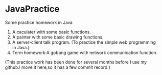 # JavaPractice

Some practice homework in Java

1. A caculater with some basic functions.
2. A painter with some basic drawing functions.
3. A server-client talk program. (To practice the simple web programming in Java.)
4. Term homework:A gobang game with network communication function.

(This practice work has been done for several months before I use my github.I move it here,so it has a few commit record.)
